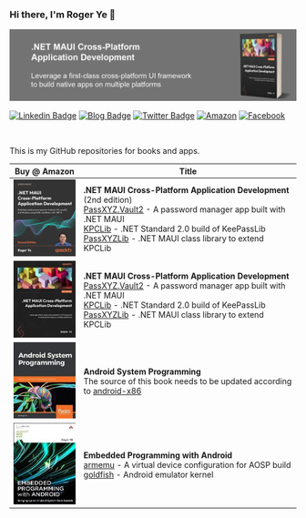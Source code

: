 ### Hi there, I'm Roger Ye 👋

![Banner](images/banner.png)

[![Linkedin Badge](https://img.shields.io/badge/-LinkedIn-0e76a8?style=flat-square&logo=Linkedin&logoColor=white)](https://www.linkedin.com/in/rogerye/)
[![Blog Badge](https://img.shields.io/badge/Website-3b5998?style=flat-square&logo=google-chrome&logoColor=white)](http://www.passxyz.org/)
[![Twitter Badge](https://img.shields.io/badge/-Twitter-00acee?style=flat-square&logo=Twitter&logoColor=white)](https://twitter.com/shugaoye)
[![Amazon](https://img.shields.io/static/v1?style=flat-square&message=Amazon&color=222222&logo=Amazon&logoColor=FF9900&label=)](https://www.amazon.com/stores/author/B011AYDQ9G)
[![Facebook](https://img.shields.io/static/v1?style=flat-square&message=Facebook&color=1877F2&logo=Facebook&logoColor=FFFFFF&label=)](https://www.facebook.com/shugaoye)

</br>

This is my GitHub repositories for books and apps.

| Buy @ Amazon  | Title |
| ------------- | ------------- |
|[![Maui](images/maui2.png)](https://epa.ms/maui)|**.NET MAUI Cross-Platform Application Development** (2nd edition) <br> [PassXYZ.Vault2](https://github.com/shugaoye/PassXYZ.Vault2) - A password manager app built with .NET MAUI <br> [KPCLib](https://github.com/shugaoye/KPCLib) - .NET Standard 2.0 build of KeePassLib <br> [PassXYZLib](https://github.com/shugaoye/PassXYZLib) - .NET MAUI class library to extend KPCLib |
| [![Maui](images/maui130.jpg)](https://a.co/d/5xandv5)  | **.NET MAUI Cross-Platform Application Development** <br> [PassXYZ.Vault2](https://github.com/shugaoye/PassXYZ.Vault2) - A password manager app built with .NET MAUI <br> [KPCLib](https://github.com/shugaoye/KPCLib) - .NET Standard 2.0 build of KeePassLib <br> [PassXYZLib](https://github.com/shugaoye/PassXYZLib) - .NET MAUI class library to extend KPCLib  |
| [![System](images/android_system130.jpg)](https://a.co/d/8fsbdCB)  | **Android System Programming** <br> The source of this book needs to be updated according to [android-x86](https://www.android-x86.org/source.html) |
| [![Embedded](images/embedded_android130.jpg)](https://a.co/d/cMUS6ZT) | **Embedded Programming with Android** <br> [armemu](https://github.com/shugaoye/armemu) - A virtual device configuration for AOSP build <br> [goldfish](https://github.com/shugaoye/goldfish) - Android emulator kernel |



<!--
**shugaoye/shugaoye** is a ✨ _special_ ✨ repository because its `README.md` (this file) appears on your GitHub profile.

Here are some ideas to get you started:

- 🔭 I’m currently working on ...
- 🌱 I’m currently learning ...
- 👯 I’m looking to collaborate on ...
- 🤔 I’m looking for help with ...
- 💬 Ask me about ...
- 📫 How to reach me: ...
- 😄 Pronouns: ...
- ⚡ Fun fact: ...
  -->

